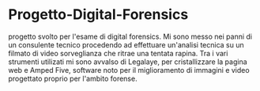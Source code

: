 # Progetto-Digital-Forensics

progetto svolto per l'esame di digital forensics. Mi sono messo nei panni di un consulente tecnico procedendo ad effettuare 
un'analisi tecnica su un filmato di video sorveglianza che ritrae una tentata rapina. Tra i vari strumenti utilizati mi sono avvalso di Legalaye, per cristallizzare la pagina web e Amped Five, software noto per il miglioramento di immagini e video progettato proprio per l'ambito forense.
